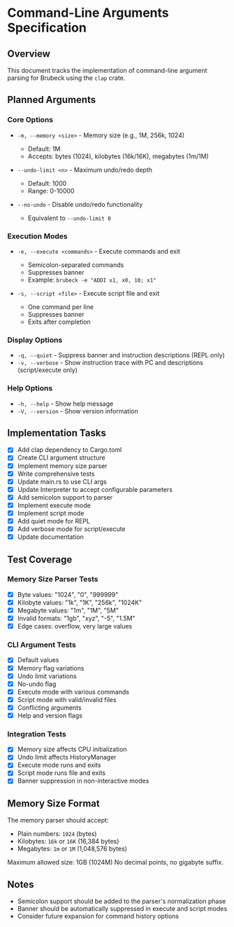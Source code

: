 # Command-Line Arguments Specification

## Overview

This document tracks the implementation of command-line argument parsing for Brubeck using the `clap` crate.

## Planned Arguments

### Core Options
- `-m, --memory <size>` - Memory size (e.g., 1M, 256k, 1024)
  - Default: 1M
  - Accepts: bytes (1024), kilobytes (16k/16K), megabytes (1m/1M)
  
- `--undo-limit <n>` - Maximum undo/redo depth
  - Default: 1000
  - Range: 0-10000
  
- `--no-undo` - Disable undo/redo functionality
  - Equivalent to `--undo-limit 0`

### Execution Modes
- `-e, --execute <commands>` - Execute commands and exit
  - Semicolon-separated commands
  - Suppresses banner
  - Example: `brubeck -e "ADDI x1, x0, 10; x1"`
  
- `-s, --script <file>` - Execute script file and exit
  - One command per line
  - Suppresses banner
  - Exits after completion

### Display Options
- `-q, --quiet` - Suppress banner and instruction descriptions (REPL only)
- `-v, --verbose` - Show instruction trace with PC and descriptions (script/execute only)

### Help Options
- `-h, --help` - Show help message
- `-V, --version` - Show version information

## Implementation Tasks

- [x] Add clap dependency to Cargo.toml
- [x] Create CLI argument structure
- [x] Implement memory size parser
- [x] Write comprehensive tests
- [x] Update main.rs to use CLI args
- [x] Update Interpreter to accept configurable parameters
- [x] Add semicolon support to parser
- [x] Implement execute mode
- [x] Implement script mode
- [x] Add quiet mode for REPL
- [x] Add verbose mode for script/execute
- [x] Update documentation

## Test Coverage

### Memory Size Parser Tests
- [x] Byte values: "1024", "0", "999999"
- [x] Kilobyte values: "1k", "1K", "256k", "1024K"
- [x] Megabyte values: "1m", "1M", "5M"
- [x] Invalid formats: "1gb", "xyz", "-5", "1.5M"
- [x] Edge cases: overflow, very large values

### CLI Argument Tests
- [x] Default values
- [x] Memory flag variations
- [x] Undo limit variations
- [x] No-undo flag
- [x] Execute mode with various commands
- [x] Script mode with valid/invalid files
- [x] Conflicting arguments
- [x] Help and version flags

### Integration Tests
- [x] Memory size affects CPU initialization
- [x] Undo limit affects HistoryManager
- [x] Execute mode runs and exits
- [x] Script mode runs file and exits
- [x] Banner suppression in non-interactive modes

## Memory Size Format

The memory parser should accept:
- Plain numbers: `1024` (bytes)
- Kilobytes: `16k` or `16K` (16,384 bytes)
- Megabytes: `1m` or `1M` (1,048,576 bytes)

Maximum allowed size: 1GB (1024M)
No decimal points, no gigabyte suffix.

## Notes

- Semicolon support should be added to the parser's normalization phase
- Banner should be automatically suppressed in execute and script modes
- Consider future expansion for command history options